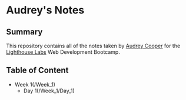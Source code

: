 # Audrey's Notes
## Summary
This repository contains all of the notes taken by [Audrey Cooper](https://github.com/ACooper5259) for the [Lighthouse Labs](https://www.lighthouselabs.ca/) Web Development Bootcamp.

## Table of Content
* Week 1(/Week_1)
  * Day 1(/Week_1/Day_1)
